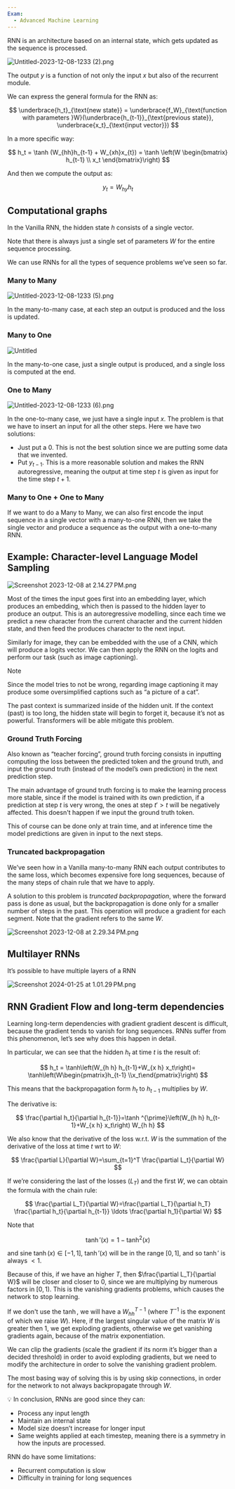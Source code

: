 ```yaml
---
Exam:
  - Advanced Machine Learning
---
```

RNN is an architecture based on an internal state, which gets updated as the sequence is processed.

![Untitled-2023-12-08-1233 (2).png](Untitled-2023-12-08-1233_(2).png)

The output $y$ is a function of not only the input $x$ but also of the recurrent module. 

We can express the general formula for the RNN as:

$$
\underbrace{h_t}_{\text{new state}} = \underbrace{f_W}_{\text{function with parameters }W}(\underbrace{h_{t-1}}_{\text{previous state}}, \underbrace{x_t}_{\text{input vector}})
$$

In a more specific way:

$$
h_t = \tanh (W_{hh}h_{t-1} +  W_{xh}x_{t}) = \tanh \left(W \begin{bmatrix}
h_{t-1} \\
x_t
\end{bmatrix}\right)
$$

And then we compute the output as:

$$
y_t = W_{hy}h_t
$$

## Computational graphs

In the Vanilla RNN, the hidden state $h$ consists of a single vector.

Note that there is always just a single set of parameters $W$ for the entire sequence processing.

We can use RNNs for all the types of sequence problems we’ve seen so far.

### Many to Many

![Untitled-2023-12-08-1233 (5).png](Untitled-2023-12-08-1233_(5).png)

In the many-to-many case, at each step an output is produced and the loss is updated.

### Many to One

![Untitled](Untitled%2010.png)

In the many-to-one case, just a single output is produced, and a single loss is computed at the end.

### One to Many

![Untitled-2023-12-08-1233 (6).png](Untitled-2023-12-08-1233_(6).png)

In the one-to-many case, we just have a single input $x$. The problem is that we have to insert an input for all the other steps. Here we have two solutions:

- Just put a $0$. This is not the best solution since we are putting some data that we invented.
- Put $y_{t-1}$. This is a more reasonable solution and makes the RNN autoregressive, meaning the output at time step $t$ is given as input for the time step $t+1$.

### Many to One + One to Many

If we want to do a Many to Many, we can also first encode the input sequence in a single vector with a many-to-one RNN, then we take the single vector and produce a sequence as the output with a one-to-many RNN.

## Example: Character-level Language Model Sampling

![Screenshot 2023-12-08 at 2.14.27 PM.png](Screenshot_2023-12-08_at_2.14.27_PM.png)

Most of the times the input goes first into an embedding layer, which produces an embedding, which then is passed to the hidden layer to produce an output. This is an autoregressive modelling, since each time we predict a new character from the current character and the current hidden state, and then feed the produces character to the next input.

Similarly for image, they can be embedded with the use of a CNN, which will produce a logits vector. We can then apply the RNN on the logits and perform our task (such as image captioning).

>[!Note]
Since the model tries to not be wrong, regarding image captioning it may produce some oversimplified captions such as “a picture of a cat”.

The past context is summarized inside of the hidden unit. If the context (past) is too long, the hidden state will begin to forget it, because it’s not as powerful. Transformers will be able mitigate this problem.

### Ground Truth Forcing

Also known as “teacher forcing”, ground truth forcing consists in inputting computing the loss between the predicted token and the ground truth, and input the ground truth (instead of the model’s own prediction) in the next prediction step.

The main advantage of ground truth forcing is to make the learning process more stable, since if the model is trained with its own prediction, if a prediction at step $t$ is very wrong, the ones at step $t' > t$ will be negatively affected. This doesn't happen if we input the ground truth token.

This of course can be done only at train time, and at inference time the model predictions are given in input to the next steps.

### Truncated backpropagation

We’ve seen how in a Vanilla many-to-many RNN each output contributes to the same loss, which becomes expensive fore long sequences, because of the many steps of chain rule that we have to apply.

A solution to this problem is *truncated backpropagation*, where the forward pass is done as usual, but the backpropagation is done only for a smaller number of steps in the past. This operation will produce a gradient for each segment. Note that the gradient refers to the same $W$.

![Screenshot 2023-12-08 at 2.29.34 PM.png](Screenshot_2023-12-08_at_2.29.34_PM.png)
## Multilayer RNNs

It’s possible to have multiple layers of a RNN

![Screenshot 2024-01-25 at 1.01.29 PM.png](Screenshot_2024-01-25_at_1.01.29_PM.png)

## RNN Gradient Flow and long-term dependencies

Learning long-term dependencies with gradient gradient descent is difficult, because the gradient tends to vanish for long sequences. RNNs suffer from this phenomenon, let’s see why does this happen in detail.

In particular, we can see that the hidden $h_t$ at time $t$ is the result of:

$$
h_t = \tanh\left(W_{h h} h_{t-1}+W_{x h} x_t\right)= \tanh\left(W\begin{pmatrix}h_{t-1} \\x_t\end{pmatrix}\right)
$$

This means that the backpropagation form $h_t$ to $h_{t-1}$ multiplies by $W$. 

The derivative is:

$$
\frac{\partial h_t}{\partial h_{t-1}}=\tanh ^{\prime}\left(W_{h h} h_{t-1}+W_{x h} x_t\right) W_{h h}
$$

We also know that the derivative of the loss w.r.t. $W$ is the summation of the derivative of the loss at time $t$ wrt to $W$:

$$
\frac{\partial L}{\partial W}=\sum_{t=1}^T \frac{\partial L_t}{\partial W}
$$

If we’re considering the last of the losses ($L_T$) and the first $W$, we can obtain the formula with the chain rule:

$$
\frac{\partial L_T}{\partial W}=\frac{\partial L_T}{\partial h_T} \frac{\partial h_t}{\partial h_{t-1}} \ldots \frac{\partial h_1}{\partial W}
$$

Note that

$$
\tanh'(x) = 1 - \tanh^2(x)
$$

and sine $\tanh(x) \in [-1,1]$, $\tanh'(x)$ will be in the range $[0,1]$, and so $\tanh'$ is always $<1$.

Because of this, if we have an higher $T$, then $\frac{\partial L_T}{\partial W}$ will be closer and closer to $0$, since we are multiplying by numerous factors in $[0,1)$. This is the vanishing gradients problems, which causes the network to stop learning.

If we don't use the $\tanh$, we will have a $W^{T-1}_{hh}$ (where $T^{-1}$ is the exponent of which we raise $W$). Here, if the largest singular value of the matrix $W$ is greater then $1$, we get exploding gradients, otherwise we get vanishing gradients again, because of the matrix exponentiation.

We can clip the gradients (scale the gradient if its norm it’s bigger than a decided threshold) in order to avoid exploding gradients, but we need to modify the architecture in order to solve the vanishing gradient problem.

The most basing way of solving this is by using skip connections, in order for the network to not always backpropagate through $W$.

<aside>
💡 In conclusion, RNNs are good since they can:

- Process any input length
- Maintain an internal state
- Model size doesn’t increase for longer input
- Same weights applied at each timestep, meaning there is a symmetry in how the inputs are processed.

RNN do have some limitations:

- Recurrent computation is slow
- Difficulty in training for long sequences
</aside>
